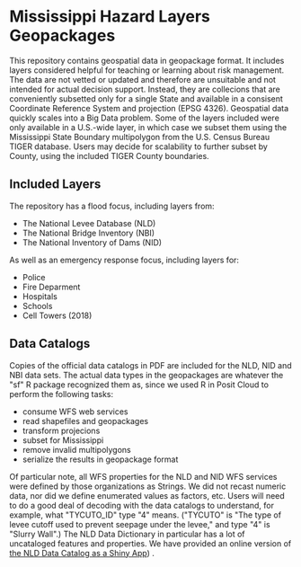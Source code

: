 # Mississippi Hazard Layers Geopackages

This repository contains geospatial data in geopackage format. 
It includes layers considered helpful for teaching or learning about risk management.
The data are not vetted or updated and therefore are unsuitable and not intended for actual decision support.
Instead, they are collecions that are conveniently subsetted only for a single State and available in a consisent
Coordinate Reference System and projection (EPSG 4326). Geospatial data quickly scales into a Big Data problem.
Some of the layers included were only available in a U.S.-wide layer, in which case we subset them using the
Mississippi State Boundary multipolygon from the U.S. Census Bureau TIGER database. 
Users may decide for scalability to further subset by County, using the included TIGER County boundaries.

## Included Layers

The repository has a flood focus, including layers from:

* The National Levee Database (NLD)
* The National Bridge Inventory (NBI)
* The National Inventory of Dams (NID)

As well as an emergency response focus, including layers for:

* Police
* Fire Deparment
* Hospitals
* Schools
* Cell Towers (2018)

## Data Catalogs

Copies of the official data catalogs in PDF are included for the NLD, NID and NBI data sets. 
The actual data types in the geopackages are whatever the "sf" R package recognized them as,
since we used R in Posit Cloud to perform the following tasks:

* consume WFS web services
* read shapefiles and geopackages
* transform projecions
* subset for Mississippi
* remove invalid multipolygons
* serialize the results in geopackage format
  
Of particular note, all WFS properties for the NLD and NID WFS services were defined by those organizations as Strings. 
We did not recast numeric data, nor did we define enumerated values as factors, etc. 
Users will need to do a good deal of decoding with the data catalogs to understand, for example, what
"TYCUTO_ID" type "4" means.
("TYCUTO" is "The type of levee cutoff used to prevent seepage under the levee," and type "4" is "Slurry Wall".)
The NLD Data Dictionary in particular has a lot of uncataloged features and properties. 
We have provided an online version of [the NLD Data Catalog as a Shiny App](https://323kwp-alex-karman.shinyapps.io/nld_data_catalog/)) .




